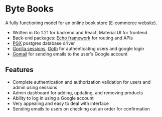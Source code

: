 # Byte Books

A fully functioning model for an online book store (E-commerce website).

- Written in Go 1.21 for backend and React, Material UI for frontend
- Back-end packages: [Echo framework](https://github.com/labstack/echo) for routing and APIs
- [PGX](https://github.com/jackc/pgx)  postgres database driver
- [Gorilla sessions](https://github.com/gorilla/sessions), [Goth](https://github.com/markbates/goth) for authenticating users and google login
- [Gomail](https://github.com/go-gomail/gomail) for sending emails to the user's Google account

## Features
- Complete authentication and authorization validation for users and admin using sessions
- Admin dashboard for adding, updating, and removing products
- Ability to log in using a Google account
- Very appealing and easy to deal with interface
- Sending emails to users on checking out an order for confirmation
